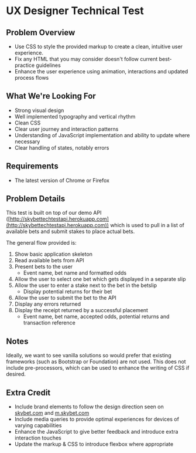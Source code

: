 # UX Designer Technical Test

## Problem Overview

* Use CSS to style the provided markup to create a clean, intuitive user experience.
* Fix any HTML that you may consider doesn't follow current best-practice guidelines
* Enhance the user experience using animation, interactions and updated process flows

## What We're Looking For

* Strong visual design
* Well implemented typography and vertical rhythm
* Clean CSS
* Clear user journey and interaction patterns
* Understanding of JavaScript implementation and ability to update where necessary
* Clear handling of states, notably errors

## Requirements

* The latest version of Chrome or Firefox

## Problem Details

This test is built on top of our demo API ([http://skybettechtestapi.herokuapp.com](http://skybettechtestapi.herokuapp.com)) which is used to pull in a list of available bets and submit stakes to place actual bets.

The general flow provided is:

1. Show basic application skeleton
1. Read available bets from API
1. Present bets to the user
    * Event name, bet name and formatted odds
1. Allow the user to select one bet which gets displayed in a separate slip
1. Allow the user to enter a stake next to the bet in the betslip
    * Display potential returns for their bet
1. Allow the user to submit the bet to the API
1. Display any errors returned
1. Display the receipt returned by a successful placement
    * Event name, bet name, accepted odds, potential returns and transaction reference

## Notes

Ideally, we want to see vanilla solutions so would prefer that existing frameworks (such as Bootstrap or Foundation) are not used. This does not include pre-processors, which can be used to enhance the writing of CSS if desired.

## Extra Credit

* Include brand elements to follow the design direction seen on [skybet.com](https://skybet.com) and [m.skybet.com](https://m.skybet.com)
* Include media queries to provide optimal experiences for devices of varying capabilities
* Enhance the JavaScript to give better feedback and introduce extra interaction touches
* Update the markup & CSS to introduce flexbox where appropriate